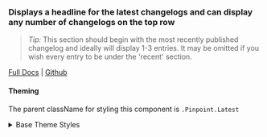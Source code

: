 ### Displays a headline for the latest changelogs and can display any number of changelogs on the top row

> _Tip:_ This section should begin with the most recently published changelog and ideally will display 1-3 entries. It may be omitted if you wish every entry to be under the 'recent' section.

[Full Docs](https://react.preview.pinpoint.com/?path=/docs/components-latest) | [Github](https://github.com/pinpt/react/tree/master/src/components/Latest)

#### Theming

The parent className for styling this component is `.Pinpoint.Latest`

<details>
	<summary>Base Theme Styles</summary>

```css
.Pinpoint.latestWrapper {
	@apply py-10 md:py-14 transition-colors duration-200;
	background-color: var(--section-bg-color);
}

.Pinpoint.Latest .heading,
.Pinpoint.Recent .heading,
.Pinpoint.Search.Query .heading,
.Pinpoint.Search.Results .heading {
	@apply text-2xl font-semibold;
}

.Pinpoint.Latest {
	@apply flex flex-col md:flex-row;
}

.Pinpoint.Latest .heading,
.Pinpoint.Recent .heading,
.Pinpoint.Search.Results .heading {
	@apply mb-10 md:mb-0 md:mr-4;
	flex-basis: 25%;
}

.Pinpoint.Latest .cards {
	@apply flex gap-x-8;
	flex-basis: 75%;
}

.Pinpoint.Latest .Content.Card.Container.wrapper .cover,
.Pinpoint.Latest .Content.Card.Container.wrapper .covermedia .media-container img,
.Pinpoint.Latest .Content.Card.Container.wrapper .empty-cover {
	@apply md:h-64 lg:h-80;
}
```

</details>
